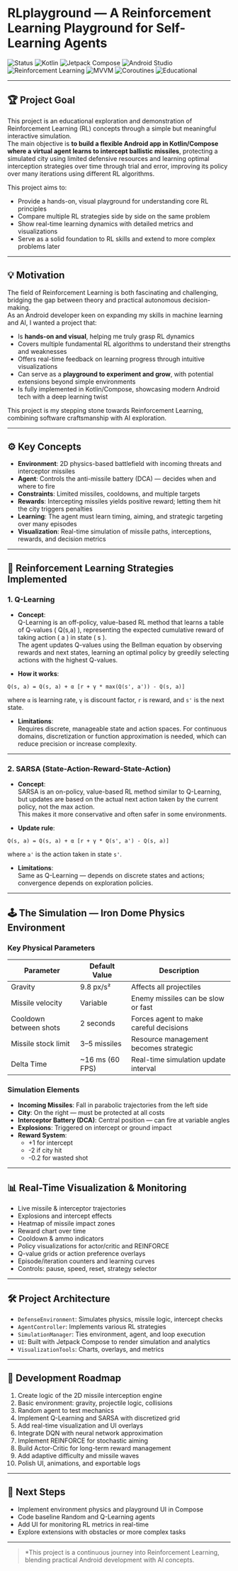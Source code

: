 # RLplayground — A Reinforcement Learning Playground for Self-Learning Agents



  ![Status](https://img.shields.io/badge/status-WIP-red)
  ![Kotlin](https://img.shields.io/badge/Kotlin-7F52FF?logo=kotlin&logoColor=white)
  ![Jetpack Compose](https://img.shields.io/badge/Jetpack%20Compose-4285F4?logo=android&logoColor=white)
  ![Android Studio](https://img.shields.io/badge/Android%20Studio-3DDC84?logo=androidstudio&logoColor=white)
  ![Reinforcement Learning](https://img.shields.io/badge/Reinforcement%20Learning-blue)
  ![MVVM](https://img.shields.io/badge/Architecture-MVVM-blueviolet)
  ![Coroutines](https://img.shields.io/badge/Coroutines-0095D5?logo=kotlin&logoColor=white)
  ![Educational](https://img.shields.io/badge/Goal-Educational-ff69b4)

---

## 🏆 Project Goal

This project is an educational exploration and demonstration of Reinforcement Learning (RL) concepts through a simple but meaningful interactive simulation.  
The main objective is **to build a flexible Android app in Kotlin/Compose where a virtual agent learns to intercept ballistic missiles**, protecting a simulated city using limited defensive resources and learning optimal interception strategies over time through trial and error, improving its policy over many iterations using different RL algorithms.

This project aims to:  
- Provide a hands-on, visual playground for understanding core RL principles  
- Compare multiple RL strategies side by side on the same problem  
- Show real-time learning dynamics with detailed metrics and visualizations  
- Serve as a solid foundation to RL skills and extend to more complex problems later

---

## 💡 Motivation

The field of Reinforcement Learning is both fascinating and challenging, bridging the gap between theory and practical autonomous decision-making.  
As an Android developer keen on expanding my skills in machine learning and AI, I wanted a project that:  
- Is **hands-on and visual**, helping me truly grasp RL dynamics  
- Covers multiple fundamental RL algorithms to understand their strengths and weaknesses  
- Offers real-time feedback on learning progress through intuitive visualizations  
- Can serve as a **playground to experiment and grow**, with potential extensions beyond simple environments  
- Is fully implemented in Kotlin/Compose, showcasing modern Android tech with a deep learning twist  

This project is my stepping stone towards Reinforcement Learning, combining software craftsmanship with AI exploration.


---

## ⚙️ Key Concepts

- **Environment**: 2D physics-based battlefield with incoming threats and interceptor missiles  
- **Agent**: Controls the anti-missile battery (DCA) — decides when and where to fire  
- **Constraints**: Limited missiles, cooldowns, and multiple targets  
- **Rewards**: Intercepting missiles yields positive reward; letting them hit the city triggers penalties  
- **Learning**: The agent must learn timing, aiming, and strategic targeting over many episodes  
- **Visualization**: Real-time simulation of missile paths, interceptions, rewards, and decision metrics  

---

## 🎯 Reinforcement Learning Strategies Implemented

### 1. **Q-Learning**

- **Concept**:  
  Q-Learning is an off-policy, value-based RL method that learns a table of Q-values \( Q(s,a) \), representing the expected cumulative reward of taking action \( a \) in state \( s \).  
  The agent updates Q-values using the Bellman equation by observing rewards and next states, learning an optimal policy by greedily selecting actions with the highest Q-values.

- **How it works**:  
 ```
Q(s, a) = Q(s, a) + α [r + γ * max(Q(s', a')) - Q(s, a)]
 ```
where `α` is learning rate, `γ` is discount factor, `r` is reward, and `s'` is the next state.

- **Limitations**:  
  Requires discrete, manageable state and action spaces. For continuous domains, discretization or function approximation is needed, which can reduce precision or increase complexity.

---

### 2. **SARSA (State-Action-Reward-State-Action)**

- **Concept**:  
  SARSA is an on-policy, value-based RL method similar to Q-Learning, but updates are based on the actual next action taken by the current policy, not the max action.  
  This makes it more conservative and often safer in some environments.

- **Update rule**:  
 ```
Q(s, a) = Q(s, a) + α [r + γ * Q(s', a') - Q(s, a)]
 ```
  where `a'` is the action taken in state `s'`.

- **Limitations**:  
  Same as Q-Learning — depends on discrete states and actions; convergence depends on exploration policies.

---


## 🕹️ The Simulation — Iron Dome Physics Environment

### Key Physical Parameters

| Parameter               | Default Value     | Description                                 |
|------------------------|-------------------|---------------------------------------------|
| Gravity                | 9.8 px/s²         | Affects all projectiles                     |
| Missile velocity       | Variable          | Enemy missiles can be slow or fast          |
| Cooldown between shots | 2 seconds         | Forces agent to make careful decisions      |
| Missile stock limit    | 3–5 missiles      | Resource management becomes strategic       |
| Delta Time             | ~16 ms (60 FPS)   | Real-time simulation update interval        |

### Simulation Elements

- **Incoming Missiles**: Fall in parabolic trajectories from the left side  
- **City**: On the right — must be protected at all costs  
- **Interceptor Battery (DCA)**: Central position — can fire at variable angles  
- **Explosions**: Triggered on intercept or ground impact  
- **Reward System**:  
  - +1 for intercept  
  - -2 if city hit  
  - -0.2 for wasted shot  

---

## 📊 Real-Time Visualization & Monitoring

- Live missile & interceptor trajectories  
- Explosions and intercept effects  
- Heatmap of missile impact zones  
- Reward chart over time  
- Cooldown & ammo indicators  
- Policy visualizations for actor/critic and REINFORCE  
- Q-value grids or action preference overlays  
- Episode/iteration counters and learning curves  
- Controls: pause, speed, reset, strategy selector

---

## 🛠️ Project Architecture

- `DefenseEnvironment`: Simulates physics, missile logic, intercept checks  
- `AgentController`: Implements various RL strategies  
- `SimulationManager`: Ties environment, agent, and loop execution  
- `UI`: Built with Jetpack Compose to render simulation and analytics  
- `VisualizationTools`: Charts, overlays, and metrics

---

## 🚀 Development Roadmap

1.  Create logic of the 2D missile interception engine  
2.  Basic environment: gravity, projectile logic, collisions  
3.  Random agent to test mechanics  
4.  Implement Q-Learning and SARSA with discretized grid  
5.  Add real-time visualization and UI overlays  
6.  Integrate DQN with neural network approximation  
7.  Implement REINFORCE for stochastic aiming  
8.  Build Actor-Critic for long-term reward management  
9.  Add adaptive difficulty and missile waves  
10. Polish UI, animations, and exportable logs  

---

## 🚀 Next Steps

- Implement environment physics and playground UI in Compose  
- Code baseline Random and Q-Learning agents  
- Add UI for monitoring RL metrics in real-time  
- Explore extensions with obstacles or more complex tasks  

---

> *This project is a continuous journey into Reinforcement Learning, blending practical Android development with AI concepts.  
